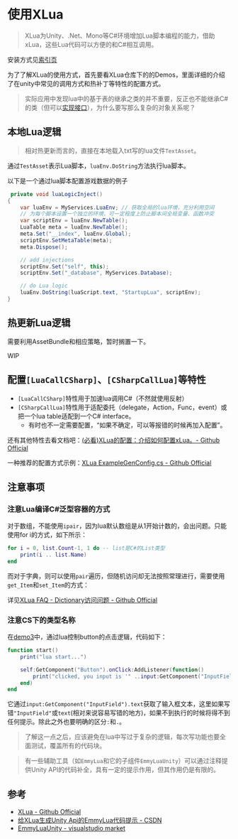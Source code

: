# 使用XLua

> XLua为Unity、.Net、Mono等C#环境增加Lua脚本编程的能力，借助xLua，这些Lua代码可以方便的和C#相互调用。

安装方式见[索引页](./#使用lua做热更新的准备工作)

为了了解XLua的使用方式，首先要看XLua仓库下的的Demos，里面详细的介绍了在unity中常见的调用方式和热补丁等特性的配置方式。

> 实际应用中发现lua中的基于表的继承之类的并不重要，反正也不能继承C#的类（但可以[实现接口](https://github.com/Tencent/xLua/blob/master/Assets/XLua/Examples/04_LuaObjectOrented/InvokeLua.cs)），为什么要写那么复杂的对象关系呢？

## 本地Lua逻辑

> 相对热更新而言的，直接在本地载入txt写的lua文件`TextAsset`。

通过`TestAsset`表示Lua脚本，`luaEnv.DoString`方法执行lua脚本。

以下是一个通过lua脚本配置游戏数据的例子
```csharp
 private void luaLogicInject()
{
	var luaEnv = MyServices.LuaEnv; // 获取全局的lua环境，充分利用空间
	// 为每个脚本设置一个独立的环境，可一定程度上防止脚本间全局变量、函数冲突
	var scriptEnv = luaEnv.NewTable();
	LuaTable meta = luaEnv.NewTable();
	meta.Set("__index", luaEnv.Global);
	scriptEnv.SetMetaTable(meta);
	meta.Dispose();

	// add injections
	scriptEnv.Set("self", this);
	scriptEnv.Set("_database", MyServices.Database);

	// do Lua logic
	luaEnv.DoString(luaScript.text, "StartupLua", scriptEnv);
}
```

## 热更新Lua逻辑

需要利用AssetBundle和相应策略，暂时搁置一下。

WIP

## 配置`[LuaCallCSharp]`、`[CSharpCallLua]`等特性

- `[LuaCallCSharp]`特性用于加速lua调用C#（不然就使用反射）
- `[CSharpCallLua]`特性用于适配委托（delegate，Action，Func，event）或把一个lua table适配到一个C# interface。
	- 有时也不一定需要配置，“如果不确定，可以等报错的时候再加入配置”。

还有其他特性去看文档吧：[(必看)XLua的配置：介绍如何配置xLua。- Github Official](https://github.com/Tencent/xLua/blob/master/Assets/XLua/Doc/configure.md)

一种推荐的配置方式示例：[XLua ExampleGenConfig.cs - Github Official](https://github.com/Tencent/xLua/blob/master/Assets/XLua/Examples/ExampleGenConfig.cs)

## 注意事项

### 注意Lua编译C#泛型容器的方式

对于数组，不能使用`ipair`，因为lua默认数组是从1开始计数的，会出问题。只能使用for i的方式，如下所示：
```lua
for i = 0, list.Count-1, 1 do -- list是C#的List类型
    print(i .. list.Name)
end
```

而对于字典，则可以使用`pair`遍历，但随机访问却无法按照常理进行，需要使用`get_Item`和`set_Item`的方式：

详见[XLua FAQ - Dictionary访问问题 - Github Official](https://github.com/Tencent/xLua/blob/master/Assets/XLua/Doc/faq.md#thisstring-field%E6%88%96%E8%80%85thisobject-field%E6%93%8D%E4%BD%9C%E7%AC%A6%E9%87%8D%E8%BD%BD%E4%B8%BA%E4%BB%80%E4%B9%88%E5%9C%A8lua%E6%97%A0%E6%B3%95%E8%AE%BF%E9%97%AE%E6%AF%94%E5%A6%82dictionarystring-xxx-dictionaryobject-xxx%E5%9C%A8lua%E4%B8%AD%E6%97%A0%E6%B3%95%E9%80%9A%E8%BF%87dicabc%E6%88%96%E8%80%85dicabc%E6%A3%80%E7%B4%A2%E5%80%BC)

### 注意CS下的类型名称

在[demo3](https://github.com/Tencent/xLua/tree/master/Assets/XLua/Examples/03_UIEvent)中，通过lua控制button的点击逻辑，代码如下：
```lua
function start()
	print("lua start...")

	self:GetComponent("Button").onClick:AddListener(function()
		print("clicked, you input is '" ..input:GetComponent("InputField").text .."'")
	end)
end
```

它通过`input:GetComponent("InputField").text`获取了输入框文本，这里如果写错`"InputField"`或`text`(相对来说容易写错的地方)，如果不到执行的时候将得不到任何提示。除此之外也要明确的区分`:`和`.`。

> 了解这一点之后，应该避免在lua中写过于复杂的逻辑，每次写功能也要全面测试，覆盖所有的代码块。

> 有一些辅助工具（如`EmmyLua`和它的子组件`EmmyLuaUnity`）可以通过注释提供Unity API的代码补全，具有一定的提示作用，但其作用仍是有限的。

## 参考
- [XLua - Github Official](https://github.com/Tencent/xLua)
- [给XLua生成Unity Api的EmmyLua代码提示 - CSDN](https://blog.csdn.net/ak47007tiger/article/details/127940571)
- [EmmyLuaUnity - visualstudio market](https://marketplace.visualstudio.com/items?itemName=CppCXY.emmylua-unity)